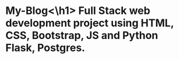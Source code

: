 <h1>My-Blog<\h1>
Full Stack web development project using HTML, CSS, Bootstrap, JS and Python Flask, Postgres.
